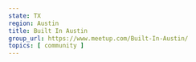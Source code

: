 ```yaml
---
state: TX
region: Austin
title: Built In Austin
group_url: https://www.meetup.com/Built-In-Austin/
topics: [ community ]
---
```

